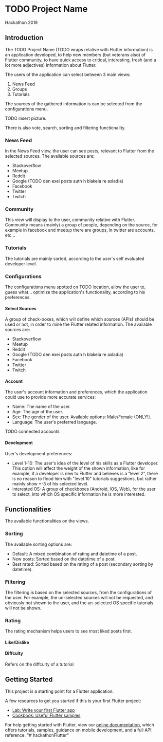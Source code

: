 # TODO Project Name

Hackathon 2019

## Introduction

The TODO Project Name (TODO wraps relative with Flutter information) is an application developed, to help new members (but veterans also) of Flutter community, to have quick access to critical, interesting, fresh (and a lot more adjectives) information about Flutter.

The users of the application can select between 3 main views:
1. News Feed
2. Groups
3. Tutorials

The sources of the gathered information is can be selected from the configurations menu.

TODO insert picture.

There is also vote, search, sorting and filtering functionality.

### News Feed

In the News Feed view, the user can see posts, relevant to Flutter from the selected sources. The available sources are:
* Stackoverflow
* Meetup
* Reddit
* Google (TODO den exei posts auth h blakeia re axladia)
* Facebook
* Twitter
* Twitch

### Community

This view will display to the user, community relative with Flutter.
Community means (mainly) a group of people, depending on the source, for example in facebook and meetup there are groups, in twitter are accounts, etc...

### Tutorials

The tutorials are mainly sorted, according to the user's self evaluated developer level.

### Configurations

The configurations menu spotted on TODO location, allow the user to, guess what... optimize the application's functionality, according to his preferences.

#### Select Sources

A group of check-boxes, which will define which sources (APIs) should be used or not, in order to mine the Flutter related information. The available sources are:
* Stackoverflow
* Meetup
* Reddit
* Google (TODO den exei posts auth h blakeia re axladia)
* Facebook
* Twitter
* Twitch

#### Account

The user's account information and preferences, which the application could use to provide more accurate services:

* Name:  The name of the user.
* Age: The age of the user.
* Sex: The gender of the user. Available options: Male/Female (ONLY!).
* Language: The user's preferred language.

TODO connected accounts

#### Development

User's development preferences:

* Level 1-10: The user's idea of the level of his skills as a Flutter developer. This option will affect the weight of the shown information, like for example, if a developer is new to Flutter and believes is a "level 2", there is no reason to flood him with "level 10" tutorials suggestions, but rather mainly show +-3 of his selected level.
* Interested OS: A group of checkboxes (Android, IOS, Web), for the user to select, into which OS specific information he is more interested.

## Functionalities

The available functionalities on the views.

### Sorting

The available sorting options are:

* Default: A mixed combination of rating and datetime of a post.
* New posts: Sorted based on the datetime of a post.
* Best rated: Sorted based on the rating of a post (secondary sorting by datetime).

### Filtering

The filtering is based on the selected sources, from the configurations of the user. For example, the un-selected sources will not be requested, and obviously not shown to the user, and the un-selected OS specific tutorials will not be shown.

### Rating

The rating mechanism helps users to see most liked posts first.

#### Like/Dislike



#### Diffculty

Refers on the diffculty of a tutorial

## Getting Started

This project is a starting point for a Flutter application.

A few resources to get you started if this is your first Flutter project:

- [Lab: Write your first Flutter app](https://flutter.dev/docs/get-started/codelab)
- [Cookbook: Useful Flutter samples](https://flutter.dev/docs/cookbook)

For help getting started with Flutter, view our
[online documentation](https://flutter.dev/docs), which offers tutorials,
samples, guidance on mobile development, and a full API reference.
"# hackathonFlutter"
